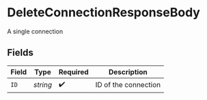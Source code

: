 # DeleteConnectionResponseBody

A single connection


## Fields

| Field                | Type                 | Required             | Description          |
| -------------------- | -------------------- | -------------------- | -------------------- |
| `ID`                 | *string*             | :heavy_check_mark:   | ID of the connection |